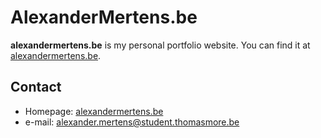 # AlexanderMertens.be

**alexandermertens.be** is my personal portfolio website. You can find it
at [alexandermertens.be](https://alexandermertens.be).

## Contact

- Homepage: [alexandermertens.be](https://alexandermertens.be)
- e-mail: <alexander.mertens@student.thomasmore.be>
